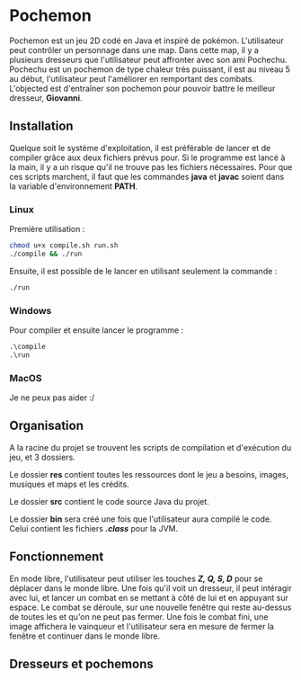 # Pochemon

Pochemon est un jeu 2D codé en Java et inspiré de 
pokémon. L'utilisateur peut contrôler un personnage 
dans une map. Dans cette map, il y a plusieurs 
dresseurs que l'utilisateur peut affronter avec son ami 
Pochechu. Pochechu est un pochemon de type chaleur très 
puissant, il est au niveau 5 au début, l'utilisateur 
peut l'améliorer en remportant des combats. L'objected 
est d'entraîner son pochemon pour pouvoir battre le 
meilleur dresseur, **Giovanni**.

## Installation

Quelque soit le système d'exploitation, il est
préférable de lancer et de compiler grâce aux deux
fichiers prévus pour. Si le programme est lancé à la
main, il y a un risque qu'il ne trouve pas les fichiers 
nécessaires. Pour que ces scripts marchent, il faut que
les commandes **java** et **javac** soient dans la 
variable d'environnement **PATH**.

### Linux

Première utilisation :

```bash
chmod u+x compile.sh run.sh
./compile && ./run
```

Ensuite, il est possible de le lancer en utilisant seulement la commande :

```bash
./run
```

### Windows

Pour compiler et ensuite lancer le programme :

```bat
.\compile
.\run
```

### MacOS

Je ne peux pas aider :/

## Organisation

A la racine du projet se trouvent les scripts de
compilation et d'exécution du jeu, et 3 dossiers.

Le dossier **res** contient toutes les ressources dont
le jeu a besoins, images, musiques et maps et les
crédits.

Le dossier **src** contient le code source Java du
projet.

Le dossier **bin** sera créé une fois que
l'utilisateur aura compilé le code. Celui contient
les fichiers ***.class*** pour la JVM.

## Fonctionnement

En mode libre, l'utilisateur peut utiliser les touches
***Z, Q, S, D*** pour se déplacer dans le monde libre.
Une fois qu'il voit un dresseur, il peut intéragir avec
lui, et lancer un combat en se mettant à côté de lui et
en appuyant sur espace. Le combat se déroule, sur une
nouvelle fenêtre qui reste au-dessus de toutes les
et qu'on ne peut pas fermer. Une fois le combat fini,
une image affichera le vainqueur et l'utilisateur sera
en mesure de fermer la fenêtre et continuer dans le
monde libre.

## Dresseurs et pochemons
